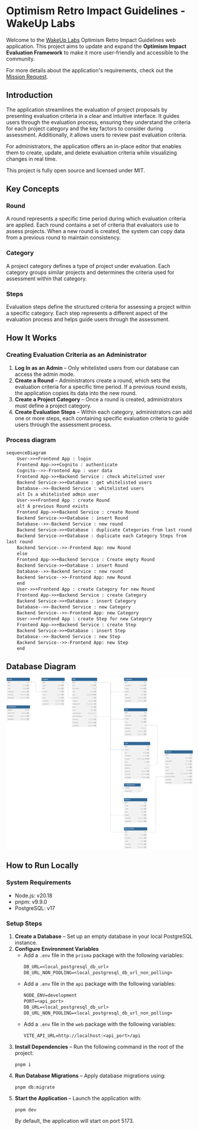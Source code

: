 # Optimism Retro Impact Guidelines - WakeUp Labs

Welcome to the [WakeUp Labs](https://www.wakeuplabs.io/) Optimism Retro Impact Guidelines web application. This project aims to update and expand the **Optimism Impact Evaluation Framework** to make it more user-friendly and accessible to the community.

For more details about the application's requirements, check out the [Mission Request](https://gov.optimism.io/t/ready-to-vote-making-impact-evaluation-accessible/7489).

## Introduction

The application streamlines the evaluation of project proposals by presenting evaluation criteria in a clear and intuitive interface. It guides users through the evaluation process, ensuring they understand the criteria for each project category and the key factors to consider during assessment. Additionally, it allows users to review past evaluation criteria.

For administrators, the application offers an in-place editor that enables them to create, update, and delete evaluation criteria while visualizing changes in real time.

This project is fully open source and licensed under MIT.

## Key Concepts

### Round

A round represents a specific time period during which evaluation criteria are applied. Each round contains a set of criteria that evaluators use to assess projects. When a new round is created, the system can copy data from a previous round to maintain consistency.

### Category

A project category defines a type of project under evaluation. Each category groups similar projects and determines the criteria used for assessment within that category.

### Steps

Evaluation steps define the structured criteria for assessing a project within a specific category. Each step represents a different aspect of the evaluation process and helps guide users through the assessment.

## How It Works

### Creating Evaluation Criteria as an Administrator

1. **Log In as an Admin** – Only whitelisted users from our database can access the admin mode.
2. **Create a Round** – Administrators create a round, which sets the evaluation criteria for a specific time period. If a previous round exists, the application copies its data into the new round.
3. **Create a Project Category** – Once a round is created, administrators must define a project category.
4. **Create Evaluation Steps** – Within each category, administrators can add one or more steps, each containing specific evaluation criteria to guide users through the assessment process.

### Process diagram

```mermaid
sequenceDiagram
    User->>+Frontend App : login
    Frontend App->>+Cognito : authenticate
    Cognito-->>-Frontend App : user data
    Frontend App->>+Backend Service : check whitelisted user
    Backend Service->>+Database : get whitelisted users
    Database-->>-Backend Service : whitelisted users
    alt Is a whitelisted admin user
    User->>+Frontend App : create Round
    alt A previous Round exists
    Frontend App->>+Backend Service : create Round
    Backend Service->>+Database : insert Round
    Database-->>-Backend Service : new round
    Backend Service->>+Database : duplicate Categories from last round
    Backend Service->>+Database : duplicate each Category Steps from last round
    Backend Service-->>-Frontend App: new Round
    else
    Frontend App->>+Backend Service : Create empty Round
    Backend Service->>+Database : insert Round
    Database-->>-Backend Service : new round
    Backend Service-->>-Frontend App: new Round
    end
    User->>+Frontend App : create Category for new Round
    Frontend App->>+Backend Service : create Category
    Backend Service->>+Database : insert Category
    Database-->>-Backend Service : new Category
    Backend Service-->>-Frontend App: new Category
    User->>+Frontend App : create Step for new Category
    Frontend App->>+Backend Service : create Step
    Backend Service->>+Database : insert Step
    Database-->>-Backend Service : new Step
    Backend Service-->>-Frontend App: new Step
    end
```

## Database Diagram

![Database Diagram](./assets/db_diagram.svg)

## How to Run Locally

### System Requirements

- Node.js: v20.18
- pnpm: v9.9.0
- PostgreSQL: v17

### Setup Steps

1. **Create a Database** – Set up an empty database in your local PostgreSQL instance.
2. **Configure Environment Variables**
   - Add a `.env` file in the `prisma` package with the following variables:
     ```
     DB_URL=<local_postgresql_db_url>
     DB_URL_NON_POOLING=<local_postgresql_db_url_non_polling>
     ```
   - Add a `.env` file in the `api` package with the following variables:
     ```
     NODE_ENV=development
     PORT=<api_port>
     DB_URL=<local_postgresql_db_url>
     DB_URL_NON_POOLING=<local_postgresql_db_url_non_polling>
     ```
   - Add a `.env` file in the `web` package with the following variables:
     ```
     VITE_API_URL=http://localhost:<api_port>/api
     ```
3. **Install Dependencies** – Run the following command in the root of the project:
   ```
   pnpm i
   ```
4. **Run Database Migrations** – Apply database migrations using:
   ```
   pnpm db:migrate
   ```
5. **Start the Application** – Launch the application with:
   ```
   pnpm dev
   ```
   By default, the application will start on port 5173.
